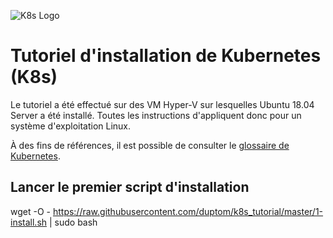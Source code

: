 ![K8s Logo](https://lucasvidelaine.files.wordpress.com/2018/01/kubernetes3.png?w=250)

# Tutoriel d'installation de Kubernetes (K8s)

Le tutoriel a été effectué sur des VM Hyper-V sur lesquelles Ubuntu 18.04 Server a été installé. Toutes les instructions d'appliquent donc pour un système d'exploitation Linux.

À des fins de références, il est possible de consulter le [glossaire de Kubernetes](https://kubernetes.io/docs/reference/glossary/?fundamental=true).

## Lancer le premier script d'installation

wget -O - https://raw.githubusercontent.com/duptom/k8s_tutorial/master/1-install.sh | sudo bash